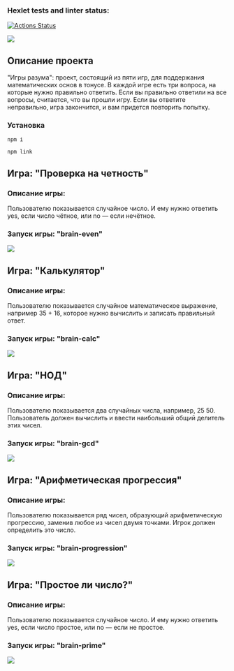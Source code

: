### Hexlet tests and linter status:
[![Actions Status](https://github.com/Sckandinav/frontend-project-44/workflows/hexlet-check/badge.svg)](https://github.com/Sckandinav/frontend-project-44/actions)

<a href="https://codeclimate.com/github/Sckandinav/frontend-project-44/maintainability"><img src="https://api.codeclimate.com/v1/badges/a1362095d45839ae24ea/maintainability" /></a>

## Описание проекта
"Игры разума": проект, состоящий из пяти игр, для поддержания математических основ в тонусе. В каждой игре есть три вопроса, на которые нужно правильно ответить. Если вы правильно ответили на все вопросы, считается, что вы прошли игру. Если вы ответите неправильно, игра закончится, и вам придется повторить попытку.

### Установка

```
npm i
```
```
npm link
```

## Игра: "Проверка на четность"
### Описание игры:
Пользователю показывается случайное число. И ему нужно ответить yes, если число чётное, или no — если нечётное.
### Запуск игры: __"brain-even"__

<a href="https://asciinema.org/a/569814" target="_blank"><img src="https://asciinema.org/a/569814.svg" /></a>

## Игра: "Калькулятор"
### Описание игры:
Пользователю показывается случайное математическое выражение, например 35 + 16, которое нужно вычислить и записать правильный ответ.
### Запуск игры: __"brain-calc"__
<a href="https://asciinema.org/a/570210" target="_blank"><img src="https://asciinema.org/a/570210.svg" /></a>

## Игра: "НОД"
### Описание игры:
Пользователю показывается два случайных числа, например, 25 50. Пользователь должен вычислить и ввести наибольший общий делитель этих чисел.
### Запуск игры: __"brain-gcd"__
<a href="https://asciinema.org/a/570431" target="_blank"><img src="https://asciinema.org/a/570431.svg" /></a>

## Игра: "Арифметическая прогрессия"
### Описание игры:
Пользователю показывается ряд чисел, образующий арифметическую прогрессию, заменив любое из чисел двумя точками. Игрок должен определить это число.
### Запуск игры: __"brain-progression"__
<a href="https://asciinema.org/a/570448" target="_blank"><img src="https://asciinema.org/a/570448.svg" /></a>

## Игра: "Простое ли число?"
### Описание игры:
Пользователю показывается случайное число. И ему нужно ответить yes, если число простое, или no — если не простое.
### Запуск игры: __"brain-prime"__
<a href="https://asciinema.org/a/570452" target="_blank"><img src="https://asciinema.org/a/570452.svg" /></a>